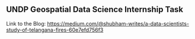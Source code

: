 ## UNDP Geospatial Data Science Internship Task 
Link to the Blog: https://medium.com/@shubham-writes/a-data-scientists-study-of-telangana-fires-60e7efd756f3
